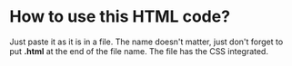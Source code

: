 <h1>How to use this HTML code?</h1>

<p>Just paste it as it is in a file. The name doesn't matter, just don't forget to put <strong>.html</strong> at the end of the file name. The file has the CSS integrated.</p>
